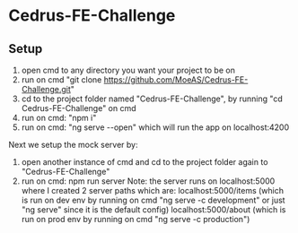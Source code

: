 # Cedrus-FE-Challenge

## Setup

1) open cmd to any directory you want your project to be on
2) run on cmd "git clone https://github.com/MoeAS/Cedrus-FE-Challenge.git"
3) cd to the project folder named "Cedrus-FE-Challenge", by running "cd Cedrus-FE-Challenge" on cmd
4) run on cmd: "npm i"
5) run on cmd: "ng serve --open" which will run the app on localhost:4200

Next we setup the mock server by:

1) open another instance of cmd and cd to the project folder again to "Cedrus-FE-Challenge"
2) run on cmd: npm run server
Note: the server runs on localhost:5000 where I created 2 server paths which are:
localhost:5000/items (which is run on dev env by running on cmd "ng serve -c development" or just "ng serve" since it is the default config)
localhost:5000/about (which is run on prod env by running on cmd "ng serve -c production")
